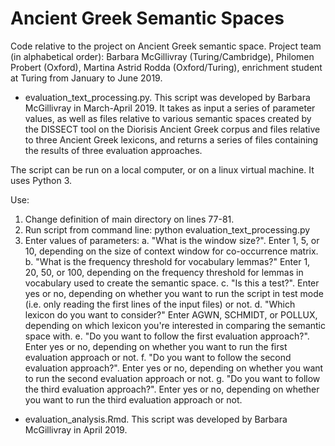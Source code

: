 # Ancient Greek Semantic Spaces

Code relative to the project on Ancient Greek semantic space. 
Project team (in alphabetical order): Barbara McGillivray (Turing/Cambridge), Philomen Probert (Oxford), Martina Astrid Rodda (Oxford/Turing), enrichment student at Turing from January to June 2019.

* evaluation_text_processing.py. This script was developed by Barbara McGillivray in March-April 2019. It takes as input a series of parameter values, as well as files relative to various semantic spaces created by the DISSECT tool on the Diorisis Ancient Greek corpus and files relative to three Ancient Greek lexicons, and returns a series of files containing the results of three evaluation approaches.

The script can be run on a local computer, or on a linux virtual machine. It uses Python 3.

Use:

1. Change definition of main directory on lines 77-81.
2. Run script from command line: python evaluation_text_processing.py
3. Enter values of parameters:
  a. "What is the window size?". Enter 1, 5, or 10, depending on the size of context window for co-occurrence matrix.
  b. "What is the frequency threshold for vocabulary lemmas?" Enter 1, 20, 50, or 100, depending on the frequency threshold for lemmas in vocabulary used to create the semantic space.
  c. "Is this a test?". Enter yes or no, depending on whether you want to run the script in test mode (i.e. only reading the first lines of the input files) or not.
  d. "Which lexicon do you want to consider?" Enter AGWN, SCHMIDT, or POLLUX, depending on which lexicon you're interested in comparing the semantic space with.
  e. "Do you want to follow the first evaluation approach?". Enter yes or no, depending on whether you want to run the first evaluation approach or not.
  f. "Do you want to follow the second evaluation approach?". Enter yes or no, depending on whether you want to run the second evaluation approach or not.
  g. "Do you want to follow the third evaluation approach?". Enter yes or no, depending on whether you want to run the third evaluation approach or not.

* evaluation_analysis.Rmd. This script was developed by Barbara McGillivray in April 2019.

